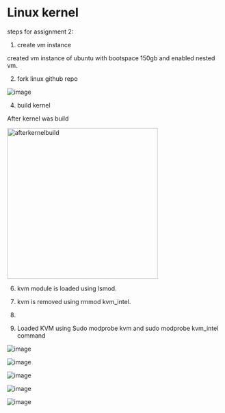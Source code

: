 Linux kernel
============

steps for assignment 2:

1. create vm instance

created vm instance of ubuntu with bootspace 150gb and enabled nested vm.

2.  fork linux github repo


![image](https://user-images.githubusercontent.com/59603371/205843398-cac24460-a734-4884-95c2-2b45973f7d87.png)



4. build kernel


After kernel was build



<img width="352" alt="afterkernelbuild" src="https://user-images.githubusercontent.com/59603371/205843934-8ef25a02-6e60-43d0-bc37-55236f00e4bf.PNG">



6. kvm module is loaded using lsmod. 

7. kvm is removed using rmmod kvm_intel.
8. 
9. Loaded KVM using Sudo modprobe kvm and sudo modprobe kvm_intel command



![image](https://user-images.githubusercontent.com/59603371/205850082-1ad6ae8c-9048-4d61-9f0a-14d75a297d41.png)


![image](https://user-images.githubusercontent.com/59603371/205850168-31dee037-a966-4b32-8bf1-17c1d50d3c53.png)


![image](https://user-images.githubusercontent.com/59603371/205850230-bf9c3561-691c-4faa-b25f-e9c4596754d2.png)


![image](https://user-images.githubusercontent.com/59603371/205850379-bbe3a28a-1cf4-43a6-b057-486244de4670.png)


![image](https://user-images.githubusercontent.com/59603371/205850454-970f958e-494e-423b-9c38-71de1e714fbd.png)















